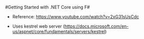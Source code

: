 #Getting Started with .NET Core using F#

- Reference: https://www.youtube.com/watch?v=2xG31sUsCdc

- Uses kestrel web server (https://docs.microsoft.com/en-us/aspnet/core/fundamentals/servers/kestrel)
